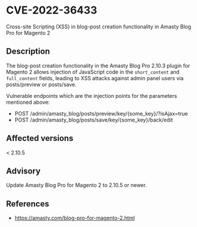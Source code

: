 # CVE-2022-36433
Cross-site Scripting (XSS) in blog-post creation functionality in Amasty Blog Pro for Magento 2

## Description
The blog-post creation functionality in the Amasty Blog Pro 2.10.3 plugin for Magento 2 allows injection of JavaScript code in the `short_content` and `full_content` fields, leading to XSS attacks against admin panel users via posts/preview or posts/save.

Vulnerable endpoints which are the injection points for the parameters mentioned above:
* POST /admin/amasty_blog/posts/preview/key/{some_key}/?isAjax=true
* POST /admin/amasty_blog/posts/save/key/{some_key}/back/edit

## Affected versions
< 2.10.5

## Advisory
Update Amasty Blog Pro for Magento 2 to 2.10.5 or newer.

## References
* https://amasty.com/blog-pro-for-magento-2.html
